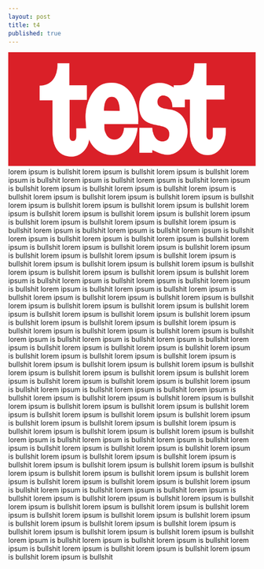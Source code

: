 ```yaml
---
layout: post
title: t4
published: true
---
```


![My image Name](/assets/test.png)
lorem ipsum is bullshit lorem ipsum is bullshit lorem ipsum is bullshit lorem ipsum is bullshit lorem ipsum is bullshit lorem ipsum is bullshit lorem ipsum is bullshit lorem ipsum is bullshit lorem ipsum is bullshit lorem ipsum is bullshit lorem ipsum is bullshit lorem ipsum is bullshit lorem ipsum is bullshit lorem ipsum is bullshit lorem ipsum is bullshit lorem ipsum is bullshit lorem ipsum is bullshit lorem ipsum is bullshit lorem ipsum is bullshit lorem ipsum is bullshit lorem ipsum is bullshit lorem ipsum is bullshit lorem ipsum is bullshit lorem ipsum is bullshit lorem ipsum is bullshit lorem ipsum is bullshit lorem ipsum is bullshit lorem ipsum is bullshit lorem ipsum is bullshit lorem ipsum is bullshit lorem ipsum is bullshit lorem ipsum is bullshit lorem ipsum is bullshit lorem ipsum is bullshit lorem ipsum is bullshit lorem ipsum is bullshit lorem ipsum is bullshit lorem ipsum is bullshit lorem ipsum is bullshit lorem ipsum is bullshit lorem ipsum is bullshit lorem ipsum is bullshit lorem ipsum is bullshit lorem ipsum is bullshit lorem ipsum is bullshit lorem ipsum is bullshit lorem ipsum is bullshit lorem ipsum is bullshit lorem ipsum is bullshit lorem ipsum is bullshit lorem ipsum is bullshit lorem ipsum is bullshit lorem ipsum is bullshit lorem ipsum is bullshit lorem ipsum is bullshit lorem ipsum is bullshit lorem ipsum is bullshit lorem ipsum is bullshit lorem ipsum is bullshit lorem ipsum is bullshit lorem ipsum is bullshit lorem ipsum is bullshit lorem ipsum is bullshit lorem ipsum is bullshit lorem ipsum is bullshit lorem ipsum is bullshit lorem ipsum is bullshit lorem ipsum is bullshit lorem ipsum is bullshit lorem ipsum is bullshit lorem ipsum is bullshit lorem ipsum is bullshit lorem ipsum is bullshit lorem ipsum is bullshit lorem ipsum is bullshit lorem ipsum is bullshit lorem ipsum is bullshit lorem ipsum is bullshit lorem ipsum is bullshit lorem ipsum is bullshit lorem ipsum is bullshit lorem ipsum is bullshit lorem ipsum is bullshit lorem ipsum is bullshit lorem ipsum is bullshit lorem ipsum is bullshit lorem ipsum is bullshit lorem ipsum is bullshit lorem ipsum is bullshit lorem ipsum is bullshit lorem ipsum is bullshit lorem ipsum is bullshit lorem ipsum is bullshit lorem ipsum is bullshit lorem ipsum is bullshit lorem ipsum is bullshit lorem ipsum is bullshit lorem ipsum is bullshit lorem ipsum is bullshit lorem ipsum is bullshit lorem ipsum is bullshit lorem ipsum is bullshit lorem ipsum is bullshit lorem ipsum is bullshit lorem ipsum is bullshit lorem ipsum is bullshit lorem ipsum is bullshit lorem ipsum is bullshit lorem ipsum is bullshit lorem ipsum is bullshit lorem ipsum is bullshit lorem ipsum is bullshit lorem ipsum is bullshit lorem ipsum is bullshit lorem ipsum is bullshit lorem ipsum is bullshit lorem ipsum is bullshit lorem ipsum is bullshit lorem ipsum is bullshit lorem ipsum is bullshit lorem ipsum is bullshit lorem ipsum is bullshit lorem ipsum is bullshit lorem ipsum is bullshit lorem ipsum is bullshit lorem ipsum is bullshit lorem ipsum is bullshit lorem ipsum is bullshit lorem ipsum is bullshit lorem ipsum is bullshit lorem ipsum is bullshit lorem ipsum is bullshit lorem ipsum is bullshit lorem ipsum is bullshit lorem ipsum is bullshit lorem ipsum is bullshit lorem ipsum is bullshit lorem ipsum is bullshit lorem ipsum is bullshit lorem ipsum is bullshit lorem ipsum is bullshit lorem ipsum is bullshit lorem ipsum is bullshit lorem ipsum is bullshit lorem ipsum is bullshit lorem ipsum is bullshit lorem ipsum is bullshit lorem ipsum is bullshit lorem ipsum is bullshit lorem ipsum is bullshit lorem ipsum is bullshit
